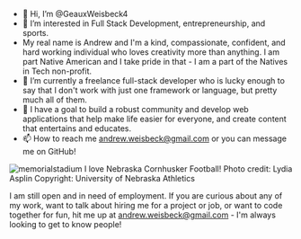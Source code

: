 - 👋 Hi, I’m @GeauxWeisbeck4
- 👀 I’m interested in Full Stack Development, entrepreneurship, and sports.
- My real name is Andrew and I'm a kind, compassionate, confident, and hard working individual who loves 
  creativity more than anything. I am part Native American and I take pride in that - I am a part of the Natives in Tech non-profit.
- 🌱 I’m currently a freelance full-stack developer who is lucky enough to say that I don't work with just one framework or
 language, but pretty much all of them.
- 💞️ I have a goal to build a robust community and develop web applications 
     that help make life easier for everyone, and create content that entertains and educates.
- 📫 How to reach me andrew.weisbeck@gmail.com or you can message me on GitHub!

![memorialstadium](https://user-images.githubusercontent.com/87398426/158946689-5860535f-a63b-459c-b192-e47cf9fa8b13.jpeg)
I love Nebraska Cornhusker Football! Photo credit: Lydia Asplin Copyright: University of Nebraska Athletics


<!---
GeauxWeisbeck4/GeauxWeisbeck4✨
  This is where to start with my Github journey as far as my full stack developer career goes. I've been coding for years but
never got around to learning full stack, and I'm so happy I did. 

I am currently seeking freelance work or any type of employment as soon as possible really. I made sure that I got
good enough to know what I'm doing, at least all the way through a MEAN Stack. I am currently touching up on old
Python skills to be an even more dynamic full stack developer.

I would appreciate it if you followed me on Twitter @GeauxWeisbeck4
✨.
--->

I am still open and in need of employment. If you are curious about any of my work, want to talk about hiring me for a project 
or job, or want to code together for fun, hit me up at andrew.weisbeck@gmail.com - I'm always looking to get to know people!

